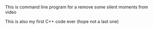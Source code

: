 This is command line program for a remove some silent moments from video

This is also my first C++ code ever (hope not a last one)